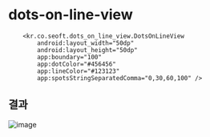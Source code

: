 # dots-on-line-view

```
	<kr.co.seoft.dots_on_line_view.DotsOnLineView
		android:layout_width="50dp"
		android:layout_height="50dp"
		app:boundary="100"
		app:dotColor="#456456"
		app:lineColor="#123123"
		app:spotsStringSeparatedComma="0,30,60,100" />
```

## 결과
![image](https://user-images.githubusercontent.com/55025826/106026650-6f050080-610d-11eb-9406-f092353f6414.png)
